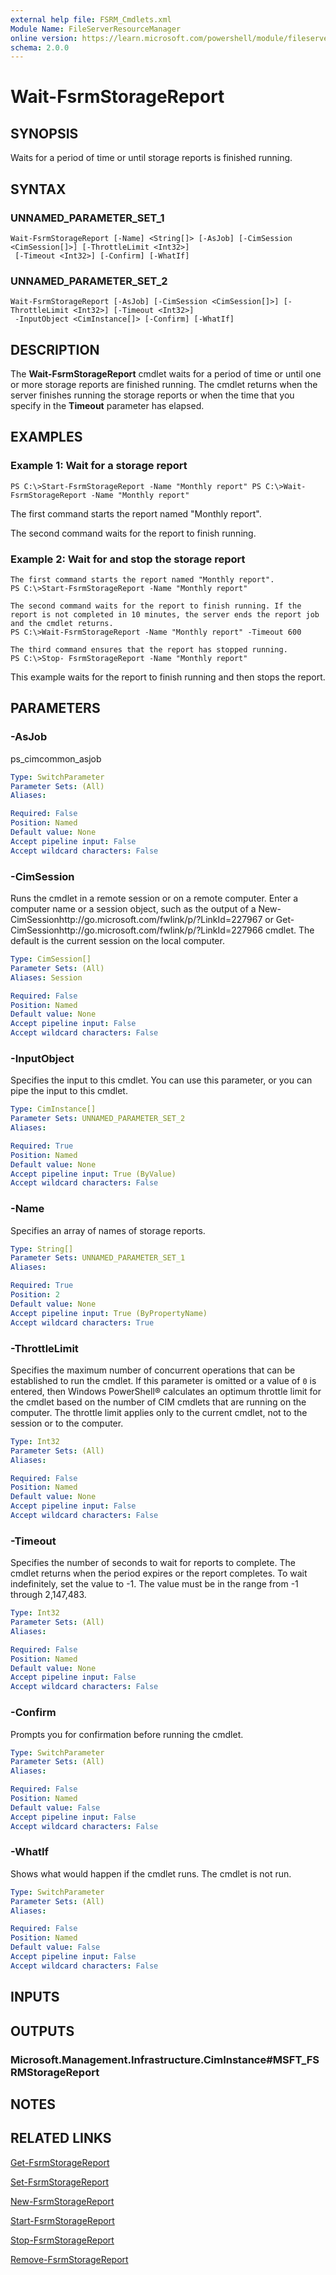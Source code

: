 ```yaml
---
external help file: FSRM_Cmdlets.xml
Module Name: FileServerResourceManager
online version: https://learn.microsoft.com/powershell/module/fileserverresourcemanager/wait-fsrmstoragereport?view=windowsserver2012-ps&wt.mc_id=ps-gethelp
schema: 2.0.0
---
```


# Wait-FsrmStorageReport

## SYNOPSIS
Waits for a period of time or until storage reports is finished running.

## SYNTAX

### UNNAMED_PARAMETER_SET_1
```
Wait-FsrmStorageReport [-Name] <String[]> [-AsJob] [-CimSession <CimSession[]>] [-ThrottleLimit <Int32>]
 [-Timeout <Int32>] [-Confirm] [-WhatIf]
```

### UNNAMED_PARAMETER_SET_2
```
Wait-FsrmStorageReport [-AsJob] [-CimSession <CimSession[]>] [-ThrottleLimit <Int32>] [-Timeout <Int32>]
 -InputObject <CimInstance[]> [-Confirm] [-WhatIf]
```

## DESCRIPTION
The **Wait-FsrmStorageReport** cmdlet waits for a period of time or until one or more storage reports are finished running.
The cmdlet returns when the server finishes running the storage reports or when the time that you specify in the **Timeout** parameter has elapsed.

## EXAMPLES

### Example 1: Wait for a storage report
```
PS C:\>Start-FsrmStorageReport -Name "Monthly report" PS C:\>Wait-FsrmStorageReport -Name "Monthly report"
```

The first command starts the report named "Monthly report".

The second command waits for the report to finish running.

### Example 2: Wait for and stop the storage report
```
The first command starts the report named "Monthly report".
PS C:\>Start-FsrmStorageReport -Name "Monthly report"

The second command waits for the report to finish running. If the report is not completed in 10 minutes, the server ends the report job and the cmdlet returns.
PS C:\>Wait-FsrmStorageReport -Name "Monthly report" -Timeout 600

The third command ensures that the report has stopped running.
PS C:\>Stop- FsrmStorageReport -Name "Monthly report"
```

This example waits for the report to finish running and then stops the report.

## PARAMETERS

### -AsJob
ps_cimcommon_asjob

```yaml
Type: SwitchParameter
Parameter Sets: (All)
Aliases: 

Required: False
Position: Named
Default value: None
Accept pipeline input: False
Accept wildcard characters: False
```

### -CimSession
Runs the cmdlet in a remote session or on a remote computer.
Enter a computer name or a session object, such as the output of a New-CimSessionhttp://go.microsoft.com/fwlink/p/?LinkId=227967 or Get-CimSessionhttp://go.microsoft.com/fwlink/p/?LinkId=227966 cmdlet.
The default is the current session on the local computer.

```yaml
Type: CimSession[]
Parameter Sets: (All)
Aliases: Session

Required: False
Position: Named
Default value: None
Accept pipeline input: False
Accept wildcard characters: False
```

### -InputObject
Specifies the input to this cmdlet.
You can use this parameter, or you can pipe the input to this cmdlet.

```yaml
Type: CimInstance[]
Parameter Sets: UNNAMED_PARAMETER_SET_2
Aliases: 

Required: True
Position: Named
Default value: None
Accept pipeline input: True (ByValue)
Accept wildcard characters: False
```

### -Name
Specifies an array of names of storage reports.

```yaml
Type: String[]
Parameter Sets: UNNAMED_PARAMETER_SET_1
Aliases: 

Required: True
Position: 2
Default value: None
Accept pipeline input: True (ByPropertyName)
Accept wildcard characters: True
```

### -ThrottleLimit
Specifies the maximum number of concurrent operations that can be established to run the cmdlet.
If this parameter is omitted or a value of `0` is entered, then Windows PowerShell® calculates an optimum throttle limit for the cmdlet based on the number of CIM cmdlets that are running on the computer.
The throttle limit applies only to the current cmdlet, not to the session or to the computer.

```yaml
Type: Int32
Parameter Sets: (All)
Aliases: 

Required: False
Position: Named
Default value: None
Accept pipeline input: False
Accept wildcard characters: False
```

### -Timeout
Specifies the number of seconds to wait for reports to complete.
The cmdlet returns when the period expires or the report completes.
To wait indefinitely, set the value to -1.
The value must be in the range from -1 through 2,147,483.

```yaml
Type: Int32
Parameter Sets: (All)
Aliases: 

Required: False
Position: Named
Default value: None
Accept pipeline input: False
Accept wildcard characters: False
```

### -Confirm
Prompts you for confirmation before running the cmdlet.

```yaml
Type: SwitchParameter
Parameter Sets: (All)
Aliases: 

Required: False
Position: Named
Default value: False
Accept pipeline input: False
Accept wildcard characters: False
```

### -WhatIf
Shows what would happen if the cmdlet runs.
The cmdlet is not run.

```yaml
Type: SwitchParameter
Parameter Sets: (All)
Aliases: 

Required: False
Position: Named
Default value: False
Accept pipeline input: False
Accept wildcard characters: False
```

## INPUTS

## OUTPUTS

### Microsoft.Management.Infrastructure.CimInstance#MSFT_FSRMStorageReport

## NOTES

## RELATED LINKS

[Get-FsrmStorageReport](./Get-FsrmStorageReport.md)

[Set-FsrmStorageReport](./Set-FsrmStorageReport.md)

[New-FsrmStorageReport](./New-FsrmStorageReport.md)

[Start-FsrmStorageReport](./Start-FsrmStorageReport.md)

[Stop-FsrmStorageReport](./Stop-FsrmStorageReport.md)

[Remove-FsrmStorageReport](./Remove-FsrmStorageReport.md)

